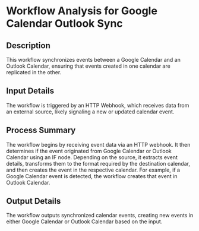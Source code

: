# Workflow Analysis for Google Calendar Outlook Sync

## Description
This workflow synchronizes events between a Google Calendar and an Outlook Calendar, ensuring that events created in one calendar are replicated in the other.

## Input Details
The workflow is triggered by an HTTP Webhook, which receives data from an external source, likely signaling a new or updated calendar event.

## Process Summary
The workflow begins by receiving event data via an HTTP webhook. It then determines if the event originated from Google Calendar or Outlook Calendar using an IF node. Depending on the source, it extracts event details, transforms them to the format required by the destination calendar, and then creates the event in the respective calendar. For example, if a Google Calendar event is detected, the workflow creates that event in Outlook Calendar.

## Output Details
The workflow outputs synchronized calendar events, creating new events in either Google Calendar or Outlook Calendar based on the input.
